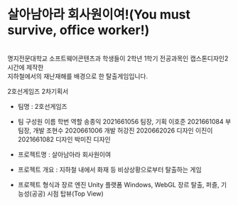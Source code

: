 <h1>살아남아라 회사원이여!(You must survive, office worker!)</h1>
<br>
명지전문대학교 소프트웨어콘텐츠과 학생들이 2학년 1학기 전공과목인 캡스톤디자인2 시간에 제작한<br>지하철에서의 재난재해를 배경으로 한 탈출게임입니다.


2호선게임즈 2차기획서
- 팀명 : 2호선게임즈

- 팀 구성원
이름	학번	역할
송종익	2021661056	팀장, 기획
이호준	2021661084	부팀장, 개발
조현수	2020661006	개발
허강진	2020662026	디자인
이진이	2021661082	디자인
박미진            디자인
- 프로젝트명 : 살아남아라 회사원이여

- 프로젝트 개요 : 지하철 내에서 화재 등 비상상황으로부터 탈출하는 게임

- 프로젝트 형식과 장르
엔진	Unity
플랫폼	Windows, WebGL
장르	탈출, 퍼즐, 기능성(공공)
시점	탑뷰(Top View)


